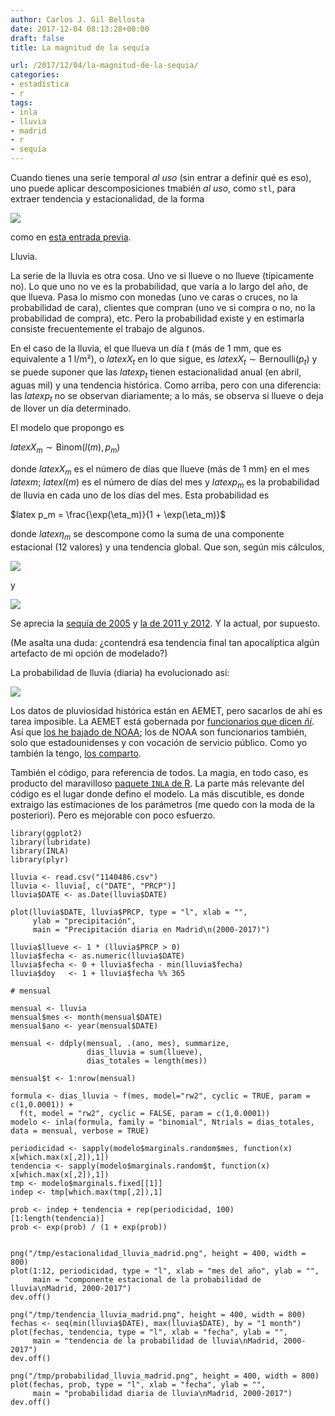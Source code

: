 ```yaml
---
author: Carlos J. Gil Bellosta
date: 2017-12-04 08:13:28+00:00
draft: false
title: La magnitud de la sequía

url: /2017/12/04/la-magnitud-de-la-sequia/
categories:
- estadística
- r
tags:
- inla
- lluvia
- madrid
- r
- sequía
---
```


Cuando tienes una serie temporal _al uso_ (sin entrar a definir qué es eso), uno puede aplicar descomposiciones tmabién _al uso_, como `stl`, para extraer tendencia y estacionalidad, de la forma

![](/wp-uploads/2017/02/wikipedia_r_decomposition.png)


como en [esta entrada previa](https://www.datanalytics.com/2017/02/27/consultando-el-numero-de-visitas-a-paginas-de-la-wikipedia-con-r/).

Lluvia.

La serie de la lluvia es otra cosa. Uno ve si llueve o no llueve (típicamente no). Lo que uno no ve es la probabilidad, que varía a lo largo del año, de que llueva. Pasa lo mismo con monedas (uno ve caras o cruces, no la probabilidad de cara), clientes que compran (uno ve si compra o no, no la probabilidad de compra), etc. Pero la probabilidad existe y en estimarla consiste frecuentemente el trabajo de algunos.

En el caso de la lluvia, el que llueva un día $t$ (más de 1 mm, que es equivalente a 1 l/m²), o $latex X_t$ en lo que sigue, es $latex X_t \sim \text{Bernoulli}(p_t)$ y se puede suponer que las $latex p_t$ tienen estacionalidad anual (en abril, aguas mil) y una tendencia histórica. Como arriba, pero con una diferencia: las $latex p_t$ no se observan diariamente; a lo más, se observa si llueve o deja de llover un día determinado.

El modelo que propongo es


$latex X_{m} \sim \text{Binom}(l(m), p_m)$


donde $latex X_{m}$ es el número de días que llueve (más de 1 mm) en el mes $latex m$; $latex l(m)$ es el número de días del mes y $latex p_m$ es la probabilidad de lluvia en cada uno de los días del mes. Esta probabilidad es


$latex p_m = \frac{\exp(\eta_m)}{1 + \exp(\eta_m)}$


donde $latex \eta_m$ se descompone como la suma de una componente estacional (12 valores) y una tendencia global. Que son, según mis cálculos,

![](/wp-uploads/2017/12/estacionalidad_lluvia_madrid.png)


y

![](/wp-uploads/2017/12/tendencia_lluvia_madrid.png)


Se aprecia la [sequía de 2005](http://www.elmundo.es/elmundo/2005/12/27/ciencia/1135698030.html) y [la de 2011 y 2012](http://www.elperiodicomediterraneo.com/noticias/sociedad/espana-vivio-2011-2012-ano-mas-seco-siglo-xviii_1006874.html). Y la actual, por supuesto.

(Me asalta una duda: ¿contendrá esa tendencia final tan apocalíptica algún artefacto de mi opción de modelado?)

La probabilidad de lluvia (diaria) ha evolucionado así:

![](/wp-uploads/2017/12/probabilidad_lluvia_madrid.png)


Los datos de pluviosidad histórica están en AEMET, pero sacarlos de ahí es tarea imposible. La AEMET está gobernada por [funcionarios que dicen _ñí_](https://www.youtube.com/watch?v=QDUCN_pzV1U). Así que [los he bajado de NOAA](https://www.datanalytics.com/2017/06/13/la-aemet-ha-muerto-larga-vida-a-la-noaa/); los de NOAA son funcionarios también, solo que estadounidenses y con vocación de servicio público. Como yo también la tengo, [los comparto](/wp-uploads/2017/12/lluvia_madrid.zip).

También el código, para referencia de todos. La magia, en todo caso, es producto del maravilloso [paquete `INLA` de R](http://www.r-inla.org/). La parte más relevante del código es el lugar donde defino el modelo. La más discutible, es donde extraigo las estimaciones de los parámetros (me quedo con la moda de la posteriori). Pero es mejorable con poco esfuerzo.


    library(ggplot2)
    library(lubridate)
    library(INLA)
    library(plyr)

    lluvia <- read.csv("1140486.csv")
    lluvia <- lluvia[, c("DATE", "PRCP")]
    lluvia$DATE <- as.Date(lluvia$DATE)

    plot(lluvia$DATE, lluvia$PRCP, type = "l", xlab = "",
         ylab = "precipitación",
         main = "Precipitación diaria en Madrid\n(2000-2017)")

    lluvia$llueve <- 1 * (lluvia$PRCP > 0)
    lluvia$fecha <- as.numeric(lluvia$DATE)
    lluvia$fecha <- 0 + lluvia$fecha - min(lluvia$fecha)
    lluvia$doy   <- 1 + lluvia$fecha %% 365

    # mensual

    mensual <- lluvia
    mensual$mes <- month(mensual$DATE)
    mensual$ano <- year(mensual$DATE)

    mensual <- ddply(mensual, .(ano, mes), summarize,
                     dias_lluvia = sum(llueve),
                     dias_totales = length(mes))

    mensual$t <- 1:nrow(mensual)

    formula <- dias_lluvia ~ f(mes, model="rw2", cyclic = TRUE, param = c(1,0.0001)) +
      f(t, model = "rw2", cyclic = FALSE, param = c(1,0.0001))
    modelo <- inla(formula, family = "binomial", Ntrials = dias_totales, data = mensual, verbose = TRUE)

    periodicidad <- sapply(modelo$marginals.random$mes, function(x) x[which.max(x[,2]),1])
    tendencia <- sapply(modelo$marginals.random$t, function(x) x[which.max(x[,2]),1])
    tmp <- modelo$marginals.fixed[[1]]
    indep <- tmp[which.max(tmp[,2]),1]

    prob <- indep + tendencia + rep(periodicidad, 100)[1:length(tendencia)]
    prob <- exp(prob) / (1 + exp(prob))


    png("/tmp/estacionalidad_lluvia_madrid.png", height = 400, width = 800)
    plot(1:12, periodicidad, type = "l", xlab = "mes del año", ylab = "",
         main = "componente estacional de la probabilidad de lluvia\nMadrid, 2000-2017")
    dev.off()

    png("/tmp/tendencia_lluvia_madrid.png", height = 400, width = 800)
    fechas <- seq(min(lluvia$DATE), max(lluvia$DATE), by = "1 month")
    plot(fechas, tendencia, type = "l", xlab = "fecha", ylab = "",
         main = "tendencia de la probabilidad de lluvia\nMadrid, 2000-2017")
    dev.off()

    png("/tmp/probabilidad_lluvia_madrid.png", height = 400, width = 800)
    plot(fechas, prob, type = "l", xlab = "fecha", ylab = "",
         main = "probabilidad diaria de lluvia\nMadrid, 2000-2017")
    dev.off()

